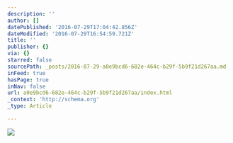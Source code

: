 ```yaml
---
description: ''
author: []
datePublished: '2016-07-29T17:04:42.856Z'
dateModified: '2016-07-29T16:54:59.721Z'
title: ''
publisher: {}
via: {}
starred: false
sourcePath: _posts/2016-07-29-a0e9bcd6-682e-464c-b29f-5b9f21d267aa.md
inFeed: true
hasPage: true
inNav: false
url: a0e9bcd6-682e-464c-b29f-5b9f21d267aa/index.html
_context: 'http://schema.org'
_type: Article

---
```

![](https://the-grid-user-content.s3-us-west-2.amazonaws.com/7f4c8cb4-6223-4fe4-8488-f04f3d9f9fe2.jpg)